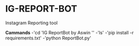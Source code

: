 # IG-REPORT-BOT
Instagram Reporting tool 

**Cammands**
-'cd 'IG ReportBot by Aswin '' 
-'ls'
-'pip install -r requirements.txt'
-'python ReportBot.py'
